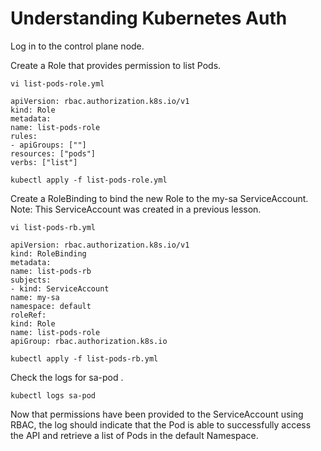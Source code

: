 # Understanding Kubernetes Auth
Log in to the control plane node.

Create a Role that provides permission to list Pods.
```shell
vi list-pods-role.yml
```
```shell
apiVersion: rbac.authorization.k8s.io/v1
kind: Role
metadata:
name: list-pods-role
rules:
- apiGroups: [""]
resources: ["pods"]
verbs: ["list"]
```
```shell
kubectl apply -f list-pods-role.yml
```
Create a RoleBinding to bind the new Role to the my-sa ServiceAccount. Note: This ServiceAccount was created in a previous
lesson.
```shell
vi list-pods-rb.yml
```
```shell
apiVersion: rbac.authorization.k8s.io/v1
kind: RoleBinding
metadata:
name: list-pods-rb
subjects:
- kind: ServiceAccount
name: my-sa
namespace: default
roleRef:
kind: Role
name: list-pods-role
apiGroup: rbac.authorization.k8s.io
```
```shell
kubectl apply -f list-pods-rb.yml
```
Check the logs for sa-pod .
```shell
kubectl logs sa-pod
```
Now that permissions have been provided to the ServiceAccount using RBAC, the log should indicate that the Pod is able to
successfully access the API and retrieve a list of Pods in the default Namespace.
